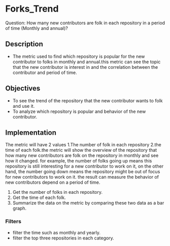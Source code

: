 # Forks_Trend

Question: How many new contributors are folk in each repository in a period of time (Monthly and annual)?

## Description
- The metric used to find which repository is popular for the new contributor to folks in monthly and annual.this metric can see the topic that the new contributor is interest in and the correlation between the contributor and period of time.

## Objectives
- To see the trend of the repository that the new contributor wants to folk and use it.
- To analyze which repository is popular and behavior of the new contributor.


## Implementation
The metric will have 2 values 1.The number of folk in each repository 2.the time of each folk.the metric will show the overview of the repository that how many new contributors are folk on the repository in monthly and see how it changed. for example, the number of folks going up means this repository is still interesting for a new contributor to work on it, on the other hand, the number going down means the repository might be out of focus for new contributors to work on it. the result can measure the behavior of new contributors depend on a period of time.

1. Get the number of folks in each repository.
2. Get the time of each folk.
3. Summarize the data on the metric by comparing these two data as a bar graph.


### Filters
- filter the time such as monthly and yearly.
- filter the top three repositories in each category.

